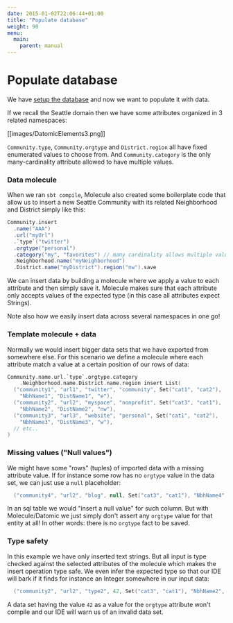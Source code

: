 ```yaml
---
date: 2015-01-02T22:06:44+01:00
title: "Populate database"
weight: 90
menu:
  main:
    parent: manual
---
```


# Populate database

We have [setup the database][setup] and now we want to populate it with data. 

If we recall the Seattle domain then we have some attributes organized in 3 
related namespaces:

[[images/DatomicElements3.png]]

`Community.type`, `Community.orgtype` and `District.region` all have fixed 
enumerated values to choose from. And `Community.category` is the only 
many-cardinality attribute allowed to have multiple values.


### Data molecule

When we ran `sbt compile`, Molecule also created some boilerplate code 
that allow us to insert a new Seattle Community with its related Neighborhood 
and District simply like this:

```scala
Community.insert
  .name("AAA")
  .url("myUrl")
  .`type`("twitter")
  .orgtype("personal")
  .category("my", "favorites") // many cardinality allows multiple values
  .Neighborhood.name("myNeighborhood")
  .District.name("myDistrict").region("nw").save
```
We can insert data by building a molecule where we apply a value to each 
attribute and then simply save it. Molecule makes sure 
that each attribute only accepts values of the expected type (in this 
case all attributes expect Strings).

Note also how we easily insert data across several namespaces in one go!


### Template molecule + data

Normally we would insert bigger data sets that we have exported from 
somewhere else. For this scenario we define a molecule where each 
attribute match a value at a certain position of our rows of data:

```scala
Community.name.url.`type`.orgtype.category
    .Neighborhood.name.District.name.region insert List(
  ("community1", "url1", "twitter", "community", Set("cat1", "cat2"), 
    "NbhName1", "DistName1", "e"),
  ("community2", "url2", "myspace", "nonprofit", Set("cat3", "cat1"), 
    "NbhName2", "DistName2", "nw"),
  ("community3", "url3", "website", "personal", Set("cat1", "cat2"), 
    "NbhName3", "DistName3", "w"),
  // etc..
)
```

### Missing values ("Null values")

We might have some "rows" (tuples) of imported data with a missing attribute
value. If for instance some row has no `orgtype` value in the data set, we can
just use a `null` placeholder:

```scala
  ("community4", "url2", "blog", null, Set("cat3", "cat1"), "NbhName4", "DistName4", "ne"), // ...
```
In an sql table we would "insert a null value" for such column. But with
Molecule/Datomic we just simply don't assert any `orgtype` value for that 
entity at all! In other words: there is no `orgtype` fact to be saved.

### Type safety

In this example we have only inserted text strings. But all input is type
checked against the selected attributes of the molecule which makes the
insert operation type safe. We even infer the expected type so that our 
IDE will bark if it finds for instance an Integer somewhere in our input data: 

```scala
  ("community2", "url2", "type2", 42, Set("cat3", "cat1"), "NbhName2", "DistName2", "DistReg2"), // ...
```
A data set having the value `42` as a value for the `orgtype` attribute 
won't compile and our IDE will warn us of an invalid data set.


[setup]: https://github.com/scalamolecule/wiki/Setup-a-Datomic-database
[populate]: https://github.com/scalamolecule/wiki/Populate-the-database
[tutorial]: https://github.com/scalamolecule/wiki/Molecule-Seattle-tutorial